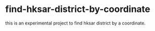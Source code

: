 # find-hksar-district-by-coordinate

this is an experimental project to find hksar district by a coordinate.